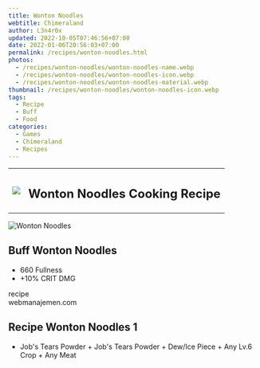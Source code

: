 ```yaml
---
title: Wonton Noodles
webtitle: Chimeraland
author: L3n4r0x
updated: 2022-10-05T07:46:56+07:00
date: 2022-01-06T20:56:03+07:00
permalink: /recipes/wonton-noodles.html
photos:
  - /recipes/wonton-noodles/wonton-noodles-name.webp
  - /recipes/wonton-noodles/wonton-noodles-icon.webp
  - /recipes/wonton-noodles/wonton-noodles-material.webp
thumbnail: /recipes/wonton-noodles/wonton-noodles-icon.webp
tags:
  - Recipe
  - Buff
  - Food
categories:
  - Games
  - Chimeraland
  - Recipes
---
```


<section id="bootstrap-wrapper"><link rel="stylesheet" href="https://cdn.statically.io/gh/dimaslanjaka/Web-Manajemen/40ac3225/css/bootstrap-4.5-wrapper.css"/><div class="row mb-2"><div class="col-md-12 mb-2"><table class="table" id="post-info"><tbody><tr><td><img class="d-inline-block me-2" src="/chimeraland/recipes/wonton-noodles/wonton-noodles-icon.webp" width="auto" height="auto"/></td><td><h1 class="fs-5">Wonton Noodles Cooking Recipe</h1></td></tr></tbody></table></div></div><div class="card mb-2"><div class="row g-0"><div class="col-sm-4 position-relative mb-2"><img src="/chimeraland/recipes/wonton-noodles/wonton-noodles-material.webp" class="card-img fit-cover w-100 h-100" alt="Wonton Noodles" data-fancybox="true"/></div><div class="col-sm-8 mb-2"><div class="card-body"><h2 class="card-title fs-5">Buff Wonton Noodles</h2><div class="card-text"><ul><li>660 Fullness</li><li>+10% CRIT DMG</li></ul></div><span class="badge rounded-pill bg-dark">recipe</span></div><div class="card-footer text-end text-muted">webmanajemen.com</div></div></div></div><div class="row mb-2"><div class="col-12 col-lg-6 recipe-item mb-2"><div class="card"><div class="card-body"><h2 class="card-title fs-5">Recipe Wonton Noodles 1</h2><div class="card-text"><ul><li>Job&#x27;s Tears Powder<span> + </span>Job&#x27;s Tears Powder<span> + </span>Dew/Ice Piece<span> + </span>Any Lv.6 Crop<span> + </span>Any Meat</li></ul></div></div></div></div></div></section>
